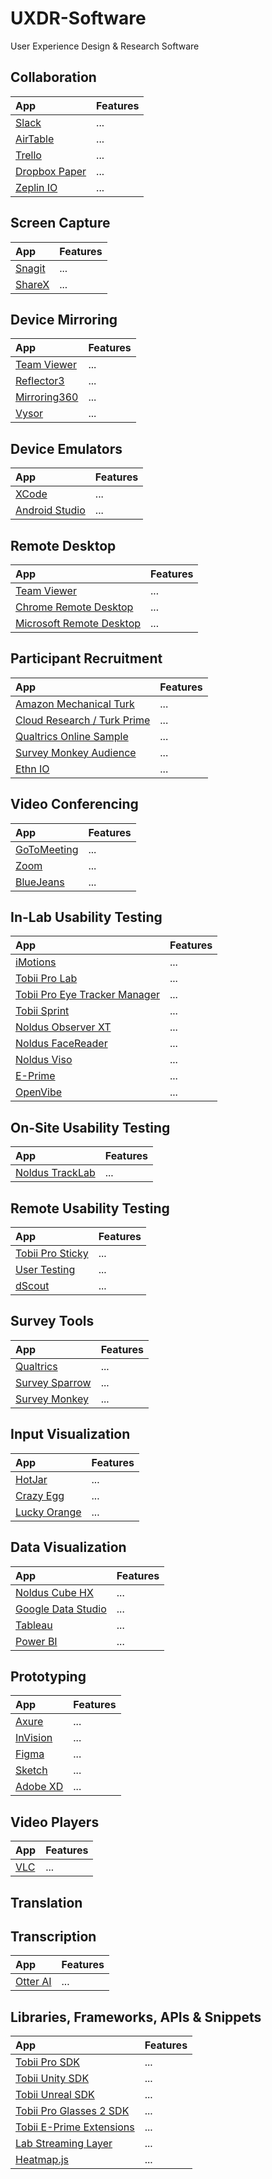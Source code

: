 # UXDR-Software
User Experience Design &amp; Research Software

## Collaboration 
| App    | Features     |
| :----- | :----------- |
| [Slack](https://slack.com/) | ... |
| [AirTable](https://airtable.com/) | ... | 
| [Trello](https://trello.com/en-US) | ... | 
| [Dropbox Paper](https://www.dropbox.com/paper) | ... |
| [Zeplin IO](https://zeplin.io/) | ... | 

## Screen Capture
| App    | Features     |
| :----- | :----------- |
| [Snagit](https://www.techsmith.com/screen-capture.html) | ... | 
| [ShareX](https://getsharex.com/) | ... | 

## Device Mirroring
| App    | Features     |
| :----- | :----------- |
| [Team Viewer](https://www.teamviewer.com/en-us/) | ... | 
| [Reflector3](https://www.airsquirrels.com/reflector) | ... | 
| [Mirroring360](https://www.mirroring360.com/) | ... | 
| [Vysor](https://www.vysor.io/) | ... | 

## Device Emulators
| App    | Features     |
| :----- | :----------- |
| [XCode](https://www.teamviewer.com/en-us/) | ... | 
| [Android Studio](https://www.airsquirrels.com/reflector) | ... | 

## Remote Desktop
| App    | Features     |
| :----- | :----------- |
| [Team Viewer](https://www.teamviewer.com/en-us/) | ... | 
| [Chrome Remote Desktop](https://remotedesktop.google.com/) | ... | 
| [Microsoft Remote Desktop](https://www.microsoft.com/en-us/p/microsoft-remote-desktop/9wzdncrfj3ps?activetab=pivot:overviewtab) | ... | 

## Participant Recruitment
| App    | Features     |
| :----- | :----------- |
| [Amazon Mechanical Turk](https://www.mturk.com/) | ... |
| [Cloud Research / Turk Prime](https://www.cloudresearch.com/) | ... |
| [Qualtrics Online Sample](https://www.qualtrics.com/research-services/online-sample/) | ... |
| [Survey Monkey Audience](https://www.surveymonkey.com/mp/audience/) | ... |
| [Ethn IO](https://ethn.io/) | ... |

## Video Conferencing
| App    | Features     |
| :----- | :----------- |
| [GoToMeeting](https://www.gotomeeting.com/) | ... | 
| [Zoom](https://zoom.us/) | ... | 
| [BlueJeans](https://www.bluejeans.com/) | ... | 

## In-Lab Usability Testing
| App    | Features     |
| :----- | :----------- |
| [iMotions](https://labstreaminglayer.readthedocs.io/) | ... | 
| [Tobii Pro Lab](https://www.tobiipro.com/product-listing/tobii-pro-lab/) | ... | 
| [Tobii Pro Eye Tracker Manager](https://www.tobiipro.com/product-listing/eye-tracker-manager/) | ... |
| [Tobii Sprint](https://www.tobiipro.com/sprint/) | ... | 
| [Noldus Observer XT](https://www.noldus.com/observer-xt) | ... |
| [Noldus FaceReader](https://www.noldus.com/facereader) | ... |
| [Noldus Viso](https://www.noldus.com/viso) | ... |
| [E-Prime](https://pstnet.com/products/e-prime/) | ... | 
| [OpenVibe](http://openvibe.inria.fr/) | ... | 

## On-Site Usability Testing
| App    | Features     |
| :----- | :----------- |
| [Noldus TrackLab](https://www.noldus.com/tracklab-human) | ... | 

## Remote Usability Testing
| App    | Features     |
| :----- | :----------- |
| [Tobii Pro Sticky](https://www.tobiipro.com/sprint/) | ... | 
| [User Testing](https://www.usertesting.com/) | ... | 
| [dScout](https://dscout.com/) | ... | 

## Survey Tools
| App    | Features     |
| :----- | :----------- |
| [Qualtrics](https://www.qualtrics.com/) | ... | 
| [Survey Sparrow](https://surveysparrow.com/online-survey-software/) | ... | 
| [Survey Monkey](https://www.surveymonkey.com/) | ... |

## Input Visualization
| App    | Features     |
| :----- | :----------- |
| [HotJar](https://www.hotjar.com/) | ... | 
| [Crazy Egg](https://www.crazyegg.com/overview) | ... | 
| [Lucky Orange](https://www.luckyorange.com/heat-maps.php) | ... | 

## Data Visualization
| App    | Features     |
| :----- | :----------- |
| [Noldus Cube HX](https://www.noldus.com/cube) | ... |
| [Google Data Studio](https://datastudio.google.com) | ... | 
| [Tableau](https://www.tableau.com/) | ... | 
| [Power BI](https://powerbi.microsoft.com/en-us/) | ... |

## Prototyping
| App    | Features     |
| :----- | :----------- |
| [Axure](https://www.axure.com/) | ... | 
| [InVision](https://www.invisionapp.com/) | ... | 
| [Figma](https://www.figma.com/) | ... |
| [Sketch](https://www.sketch.com/) | ... | 
| [Adobe XD](https://www.adobe.com/products/xd/details.html) | ... |

## Video Players
| App    | Features     |
| :----- | :----------- |
| [VLC](https://www.videolan.org/vlc/index.html) | ... | 

## Translation

## Transcription
| App    | Features     |
| :----- | :----------- |
| [Otter AI](https://otter.ai/login) | ... | 

## Libraries, Frameworks, APIs & Snippets
| App    | Features     |
| :----- | :----------- |
| [Tobii Pro SDK](https://www.tobiipro.com/product-listing/tobii-pro-sdk/) | ... |
| [Tobii Unity SDK](https://developer.tobii.com/tobii-unity-sdk/) | ... |
| [Tobii Unreal SDK](https://developer.tobii.com/tobii-ue4-sdk/) | ... |
| [Tobii Pro Glasses 2 SDK](https://www.tobiipro.com/product-listing/tobii-pro-glasses-2-sdk/) | ... |
| [Tobii E-Prime Extensions](https://www.tobiipro.com/product-listing/e-prime-extensions/) | ... |
| [Lab Streaming Layer](https://labstreaminglayer.readthedocs.io/) | ... | 
| [Heatmap.js](https://www.patrick-wied.at/static/heatmapjs/) | ... | 
